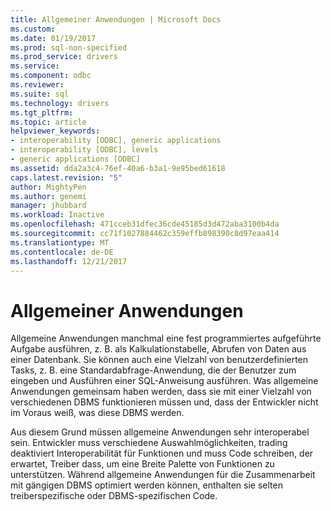 ```yaml
---
title: Allgemeiner Anwendungen | Microsoft Docs
ms.custom: 
ms.date: 01/19/2017
ms.prod: sql-non-specified
ms.prod_service: drivers
ms.service: 
ms.component: odbc
ms.reviewer: 
ms.suite: sql
ms.technology: drivers
ms.tgt_pltfrm: 
ms.topic: article
helpviewer_keywords:
- interoperability [ODBC], generic applications
- interoperability [ODBC], levels
- generic applications [ODBC]
ms.assetid: dda2a3c4-76ef-40a6-b3a1-9e95bed61618
caps.latest.revision: "5"
author: MightyPen
ms.author: genemi
manager: jhubbard
ms.workload: Inactive
ms.openlocfilehash: 471cceb31dfec36cde45185d3d472aba3100b4da
ms.sourcegitcommit: cc71f1027884462c359effb898390c8d97eaa414
ms.translationtype: MT
ms.contentlocale: de-DE
ms.lasthandoff: 12/21/2017
---
```

# <a name="generic-applications"></a>Allgemeiner Anwendungen
Allgemeine Anwendungen manchmal eine fest programmiertes aufgeführte Aufgabe ausführen, z. B. als Kalkulationstabelle, Abrufen von Daten aus einer Datenbank. Sie können auch eine Vielzahl von benutzerdefinierten Tasks, z. B. eine Standardabfrage-Anwendung, die der Benutzer zum eingeben und Ausführen einer SQL-Anweisung ausführen. Was allgemeine Anwendungen gemeinsam haben werden, dass sie mit einer Vielzahl von verschiedenen DBMS funktionieren müssen und, dass der Entwickler nicht im Voraus weiß, was diese DBMS werden.  
  
 Aus diesem Grund müssen allgemeine Anwendungen sehr interoperabel sein. Entwickler muss verschiedene Auswahlmöglichkeiten, trading deaktiviert Interoperabilität für Funktionen und muss Code schreiben, der erwartet, Treiber dass, um eine Breite Palette von Funktionen zu unterstützen. Während allgemeine Anwendungen für die Zusammenarbeit mit gängigen DBMS optimiert werden können, enthalten sie selten treiberspezifische oder DBMS-spezifischen Code.
